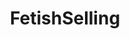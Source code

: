 ---
title: FetishSelling
crosslinks:
- purplehailstorm
- XXXcitedBrunette
- noellespanties
- bowlsnboobs
- anniespantiesxx
- Sexsells
- FrancescaOcean
- CarliKanePorn
- alishawhite
- Emmycity
- anightinwesteros
- livven
- beelzebella
- KikiPawg
- u_imguralbumbot
- MarieClaire
- TheBananaButcher
- alittlekink
- RainbowHemlock
- emNemily123
---